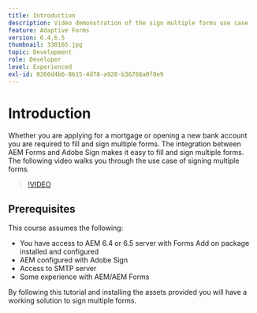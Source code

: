```yaml
---
title: Introduction
description: Video demonstration of the sign multiple forms use case
feature: Adaptive Forms
version: 6.4,6.5
thumbnail: 330165.jpg
topic: Development
role: Developer
level: Experienced
exl-id: 0260d4b6-8615-4d78-a920-b36766a0f8e9
---
```

# Introduction

Whether you are applying for a mortgage or opening a new bank account you are required to fill and sign multiple forms. The integration between AEM Forms and Adobe Sign makes it easy to fill and sign multiple forms.
The following video walks you through the use case of signing multiple forms.

>[!VIDEO](https://video.tv.adobe.com/v/330165?quality=9&learn=on)

## Prerequisites

This course assumes the following:

* You have access to AEM 6.4 or 6.5 server with Forms Add on package installed and configured
* AEM configured with Adobe Sign
* Access to SMTP server
* Some experience with AEM/AEM Forms

By following this tutorial and installing the assets provided you will have a working solution to sign multiple forms.
